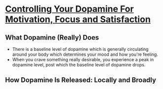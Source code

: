 # [Controlling Your Dopamine For Motivation, Focus and Satisfaction](https://www.youtube.com/watch?v=QmOF0crdyRU&t=20s&ab_channel=AndrewHuberman)

## What Dopamine (Really) Does

- There is a baseline level of dopamine which is generally circulating around your body which determines your mood and how you're feeling.
- When you crave something really desirable, you experience a peak in dopamine level, post which the baseline level of dopamine drops.

## How Dopamine Is Released: Locally and Broadly